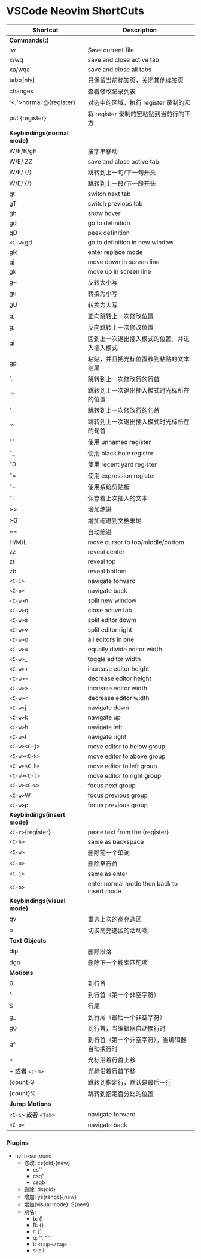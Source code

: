 # VSCode Neovim ShortCuts

| Shortcut                     | Description                                  |
| ---------------------------- | -------------------------------------------- |
| **Commands(:)**              |
| :w                           | Save current file                            |
| x/wq                         | save and close active tab                    |
| xa/wqa                       | save and close all tabs                      |
| tabo[nly]                    | 只保留当前标签页，关闭其他标签页             |
| changes                      | 查看修改记录列表                             |
| '<,'>normal @{register}      | 对选中的区域，执行 register 录制的宏         |
| put {register}               | 将 register 录制的宏粘贴到当前行的下方       |
| **Keybindings(normal mode)** |
| W/E/B/gE                     | 按字串移动                                   |
| W/E/ ZZ                      | save and close active tab                    |
| W/E/ (/)                     | 跳转到上一句/下一句开头                      |
| W/E/ {/}                     | 跳转到上一段/下一段开头                      |
| gt                           | switch next tab                              |
| gT                           | switch previous tab                          |
| gh                           | show hover                                   |
| gd                           | go to definition                             |
| gD                           | peek definition                              |
| `<C-w>`gd                    | go to definition in new window               |
| gR                           | enter replace mode                           |
| gj                           | move down in screen line                     |
| gk                           | move up in screen line                       |
| g~                           | 反转大小写                                   |
| gu                           | 转换为小写                                   |
| gU                           | 转换为大写                                   |
| g,                           | 正向跳转上一次修改位置                       |
| g;                           | 反向跳转上一次修改位置                       |
| gi                           | 回到上一次退出插入模式的位置，并进入插入模式 |
| gp                           | 粘贴，并且把光标位置移到粘贴的文本结尾       |
| `.                           | 跳转到上一次修改行的行首                     |
| `^                           | 跳转到上一次退出插入模式时光标所在的位置     |
| '.                           | 跳转到上一次修改行的句首                     |
| '^                           | 跳转到上一次退出插入模式时光标所在的句首     |
| ""                           | 使用 unnamed register                        |
| "_                           | 使用 black hole register                     |
| "0                           | 使用 recent yard register                    |
| "=                           | 使用 expression register                     |
| "+                           | 使用系统剪贴板                               |
| ".                           | 保存着上次插入的文本                         |
| >>                           | 增加缩进                                     |
| >G                           | 增加缩进到文档末尾                           |
| ==                           | 自动缩进                                     |
| H/M/L                        | move cursor to top/middle/bottom             |
| zz                           | reveal center                                |
| zt                           | reveal top                                   |
| zb                           | reveal bottom                                |
| `<C-i>`                      | navigate forward                             |
| `<C-o>`                      | navigate back                                |
| `<C-w>`n                     | split new window                             |
| `<C-w>`q                     | close active tab                             |
| `<C-w>`s                     | split editor dowm                            |
| `<C-w>`v                     | split editor right                           |
| `<C-w>`o                     | all editors in one                           |
| `<C-w>`=                     | equally divide editor width                  |
| `<C-w>`_                     | toggle editor width                          |
| `<C-w>`+                     | increase editor height                       |
| `<C-w>`-                     | decrease editor height                       |
| `<C-w>`>                     | increase editor width                        |
| `<C-w>`<                     | decrease editor width                        |
| `<C-w>`j                     | navigate down                                |
| `<C-w>`k                     | navigate up                                  |
| `<C-w>`h                     | navigate left                                |
| `<C-w>`l                     | navigate right                               |
| `<C-w><C-j>`                 | move editor to below group                   |
| `<C-w><C-k>`                 | move editor to above group                   |
| `<C-w><C-h>`                 | move editor to left group                    |
| `<C-w><C-l>`                 | move editor to right group                   |
| `<C-w><C-w>`                 | focus next group                             |
| `<C-w>`W                     | focus previous group                         |
| `<C-w>`p                     | focus previous group                         |
| **Keybindings(insert mode)** |
| `<C-r>`{register}            | paste text from the {register}               |
| `<C-h>`                      | same as backspace                            |
| `<C-w>`                      | 删除前一个单词                               |
| `<C-u>`                      | 删除至行首                                   |
| `<C-j>`                      | same as enter                                |
| `<C-o>`                      | enter normal mode then back to insert mode   |
| **Keybindings(visual mode)** |
| gv                           | 重选上次的高亮选区                           |
| o                            | 切换高亮选区的活动端                         |
| **Text Objects**             |
| dip                          | 删除段落                                     |
| dgn                          | 删除下一个搜索匹配项                         |
| **Motions**                  |
| 0                            | 到行首                                       |
| ^                            | 到行首（第一个非空字符）                     |
| $                            | 行尾                                         |
| g_                           | 到行尾（最后一个非空字符）                   |
| g0                           | 到行首，当编辑器自动换行时                   |
| g^                           | 到行首（第一个非空字符），当编辑器自动换行时 |
| -                            | 光标沿着行首上移                             |
| + 或者 `<C-m>`               | 光标沿着行首下移                             |
| {count}G                     | 跳转到指定行，默认是最后一行                 |
| {count}%                     | 跳转到指定百分比的位置                       |
| **Jump Motions**             |
| `<C-i>` 或者 `<Tab>`         | navigate forward                             |
| `<C-o>`                      | navigate back                                |


### Plugins
* nvim-surround
  * 修改: cs{old}{new}
    * cs'"
    * csq"
    * csqb
  * 删除: ds{old}
  * 增加: ys{range}{new}
  * 增加(visual mode): S{new}
  * 别名:
    * b: ()
    * B: {}
    * r: []
    * q: '', "",``
    * t: `<tag></tag>`
    * s: all
